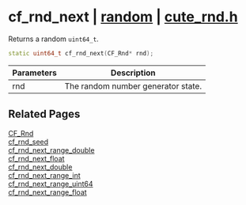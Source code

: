# cf_rnd_next | [random](https://github.com/RandyGaul/cute_framework/blob/master/docs/random_readme.md) | [cute_rnd.h](https://github.com/RandyGaul/cute_framework/blob/master/include/cute_rnd.h)

Returns a random `uint64_t`.

```cpp
static uint64_t cf_rnd_next(CF_Rnd* rnd);
```

Parameters | Description
--- | ---
rnd | The random number generator state.

## Related Pages

[CF_Rnd](https://github.com/RandyGaul/cute_framework/blob/master/docs/random/cf_rnd.md)  
[cf_rnd_seed](https://github.com/RandyGaul/cute_framework/blob/master/docs/random/cf_rnd_seed.md)  
[cf_rnd_next_range_double](https://github.com/RandyGaul/cute_framework/blob/master/docs/random/cf_rnd_next_range_double.md)  
[cf_rnd_next_float](https://github.com/RandyGaul/cute_framework/blob/master/docs/random/cf_rnd_next_float.md)  
[cf_rnd_next_double](https://github.com/RandyGaul/cute_framework/blob/master/docs/random/cf_rnd_next_double.md)  
[cf_rnd_next_range_int](https://github.com/RandyGaul/cute_framework/blob/master/docs/random/cf_rnd_next_range_int.md)  
[cf_rnd_next_range_uint64](https://github.com/RandyGaul/cute_framework/blob/master/docs/random/cf_rnd_next_range_uint64.md)  
[cf_rnd_next_range_float](https://github.com/RandyGaul/cute_framework/blob/master/docs/random/cf_rnd_next_range_float.md)  
